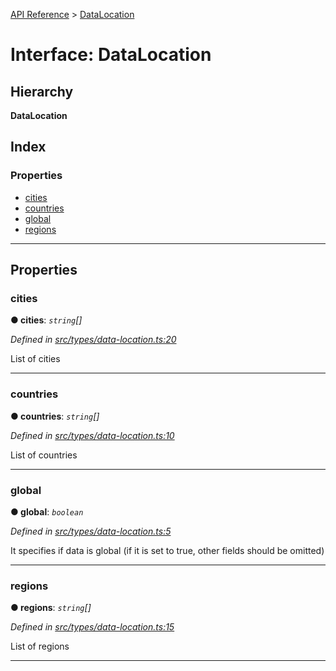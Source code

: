 [API Reference](../README.md) > [DataLocation](../interfaces/datalocation.md)

# Interface: DataLocation

## Hierarchy

**DataLocation**

## Index

### Properties

* [cities](datalocation.md#cities)
* [countries](datalocation.md#countries)
* [global](datalocation.md#global)
* [regions](datalocation.md#regions)

---

## Properties

<a id="cities"></a>

###  cities

**● cities**: *`string`[]*

*Defined in [src/types/data-location.ts:20](https://github.com/repux/repux-lib/blob/09025a1/src/types/data-location.ts#L20)*

List of cities

___
<a id="countries"></a>

###  countries

**● countries**: *`string`[]*

*Defined in [src/types/data-location.ts:10](https://github.com/repux/repux-lib/blob/09025a1/src/types/data-location.ts#L10)*

List of countries

___
<a id="global"></a>

###  global

**● global**: *`boolean`*

*Defined in [src/types/data-location.ts:5](https://github.com/repux/repux-lib/blob/09025a1/src/types/data-location.ts#L5)*

It specifies if data is global (if it is set to true, other fields should be omitted)

___
<a id="regions"></a>

###  regions

**● regions**: *`string`[]*

*Defined in [src/types/data-location.ts:15](https://github.com/repux/repux-lib/blob/09025a1/src/types/data-location.ts#L15)*

List of regions

___

